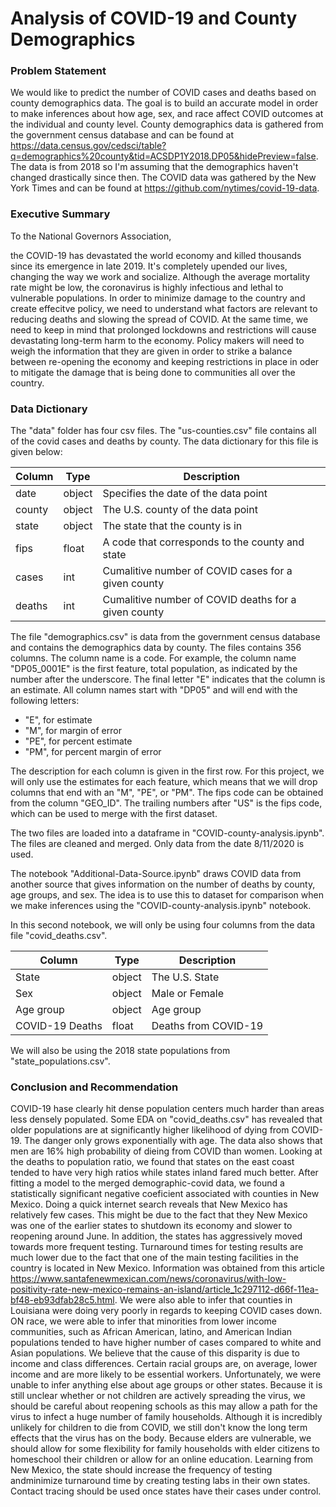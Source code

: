 # Analysis of COVID-19 and County Demographics

### Problem Statement
We would like to predict the number of COVID cases and deaths based on county demographics data. The goal is to build an accurate model in order to make inferences about how age, sex, and race affect COVID outcomes at the individual and county level. County demographics data is gathered from the government census database and can be found at https://data.census.gov/cedsci/table?q=demographics%20county&tid=ACSDP1Y2018.DP05&hidePreview=false. The data is from 2018 so I'm assuming that the demographics haven't changed drastically since then. The COVID data was gathered by the New York Times and can be found at https://github.com/nytimes/covid-19-data. 


### Executive Summary

To the National Governors Association,

the COVID-19 has devastated the world economy and killed thousands since its emergence in late 2019. It's completely upended our lives, changing the way we work and socialize. Although the average mortality rate might be low, the coronavirus is highly infectious and lethal to vulnerable populations. In order to minimize damage to the country and create effecitve policy, we need to understand what factors are relevant to reducing deaths and slowing the spread of COVID. At the same time, we need to keep in mind that prolonged lockdowns and restrictions will cause devastating long-term harm to the economy. Policy makers will need to weigh the information that they are given in order to strike a balance between re-opening the economy and keeping restrictions in place in oder to mitigate the damage that is being done to communities all over the country.


### Data Dictionary
The "data" folder has four csv files. The "us-counties.csv" file contains all of the covid cases and deaths by county. The data dictionary for this file is given below:

|Column|Type|Description|
|---|---|---|
|date|object|Specifies the date of the data point|
|county|object|The U.S. county of the data point|
|state|object|The state that the county is in|
|fips|float |A code that corresponds to the county and state |
|cases |int |Cumalitive number of COVID cases for a given county|
|deaths|int |Cumalitive number of COVID deaths for a given county|

The file "demographics.csv" is data from the government census database and contains the demographics data by county. The files contains 356 columns. The column name is a code. For example, the column name "DP05_0001E" is the first feature, total population, as indicated by the number after the underscore. The final letter "E" indicates that the column is an estimate. All column names start with "DP05" and will end with the following letters:

- "E", for estimate
- "M", for margin of error
- "PE", for percent estimate
- "PM", for percent margin of error

The description for each column is given in the first row. For this project, we will only use the estimates for each feature, which means that we will drop columns that end with an "M", "PE", or "PM". The fips code can be obtained from the column "GEO_ID". The trailing numbers after "US" is the fips code, which can be used to merge with the first dataset.

The two files are loaded into a dataframe in "COVID-county-analysis.ipynb". The files are cleaned and merged. Only data from the date 8/11/2020 is used.

The notebook "Additional-Data-Source.ipynb" draws COVID data from another source that gives information on the number of deaths by county, age groups, and sex. The idea is to use this to dataset for comparison when we make inferences using the "COVID-county-analysis.ipynb" notebook. 

In this second notebook, we will only be using four columns from the data file "covid_deaths.csv".


|Column|Type|Description|
|---|---|---|
|State|object|The U.S. State|
|Sex|object|Male or Female|
|Age group|object|Age group|
|COVID-19 Deaths|float |Deaths from COVID-19 |

We will also be using the 2018 state populations from "state_populations.csv". 


### Conclusion and Recommendation
COVID-19 hase clearly hit dense population centers much harder than areas less densely populated. Some EDA on "covid_deaths.csv" has revealed that older populations are at significantly higher likelihood of dying from COVID-19. The danger only grows exponentially with age. The data also shows that men are 16% high probability of dieing from COVID than women. Looking at the deaths to population ratio, we found that states on the east coast tended to have very high ratios while states inland fared much better. After fitting a model to the merged demographic-covid data, we found a statistically significant negative coeficient associated with counties in New Mexico. Doing a quick internet search reveals that New Mexico has relatively few cases. This might be due to the fact that they New Mexico was one of the earlier states to shutdown its economy and slower to reopening around June. In addition, the states has aggressively moved towards more frequent testing. Turnaround times for testing results are much lower due to the fact that one of the main testing facilities in the country is located in New Mexico. Information was obtained from this article https://www.santafenewmexican.com/news/coronavirus/with-low-positivity-rate-new-mexico-remains-an-island/article_1c297112-d66f-11ea-bf48-eb93dfab28c5.html. We were also able to infer that counties in Louisiana were doing very poorly in regards to keeping COVID cases down. ON race, we were able to infer that minorities from lower income communities, such as African American, latino, and American Indian populations tended to have higher number of cases compared to white and Asian populations. We believe that the cause of this disparity is due to income and class differences. Certain racial groups are, on average, lower income and are more likely to be essential workers. Unfortunately, we were unable to infer anything else about age groups or other states. Because it is still unclear whether or not children are actively spreading the virus, we should be careful about reopening schools as this may allow a path for the virus to infect a huge number of family households. Although it is incredibly unlikely for children to die from COVID, we still don't know the long term effects that the virus has on the body. Because elders are vulnerable, we should allow for some flexibility for family households with elder citizens to homeschool their children or allow for an online education. Learning from New Mexico, the state should increase the frequency of testing andminimize turnaround time by creating testing labs in their own states. Contact tracing should be used once states have their cases under control. 
